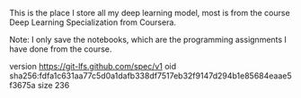 This is the place I store all my deep learning model, most is from the course Deep Learning Specialization from Coursera.

Note: I only save the notebooks, which are the programming assignments I have done from the course.


version https://git-lfs.github.com/spec/v1
oid sha256:fdfa1c631aa77c5d0a1dafb338df7517eb32f9147d294b1e85684eaae5f3675a
size 236
